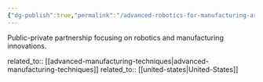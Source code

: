 ```yaml
---
{"dg-publish":true,"permalink":"/advanced-robotics-for-manufacturing-arm-institute/","title":"Advanced Robotics for Manufacturing (ARM) Institute"}
---
```



Public-private partnership focusing on robotics and manufacturing innovations.

related_to:: [[advanced-manufacturing-techniques\|advanced-manufacturing-techniques]]
related_to:: [[united-states\|United-States]]
